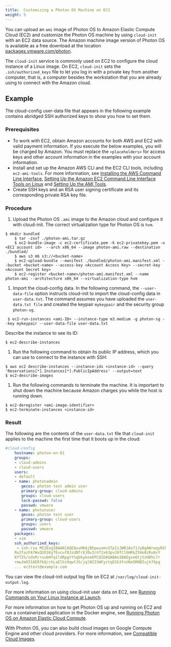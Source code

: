 ```yaml
---
title:  Customizing a Photon OS Machine on EC2
weight: 5
---
```


You can upload an `ami` image of Photon OS to Amazon Elastic Compute Cloud (EC2) and customize the Photon OS machine by using `cloud-init` with an EC2 data source. The Amazon machine image version of Photon OS is available as a free download at the location [packages.vmware.com/photon](https://packages.vmware.com/photon).

The `cloud-init` service is commonly used on EC2 to configure the cloud instance of a Linux image. On EC2, `cloud-init` sets the `.ssh/authorized_keys` file to let you log in with a private key from another computer, that is, a computer besides the workstation that you are already using to connect with the Amazon cloud. 

## Example

The cloud-config user-data file that appears in the following example contains abridged SSH authorized keys to show you how to set them. 

### Prerequisites 

- To work with EC2, obtain Amazon accounts for both AWS and EC2 with valid payment information. If you execute the below examples, you will be charged by Amazon. You must replace the `<placeholders>` for access keys and other account information in the examples with your account information. 
- Install and set up the Amazon AWS CLI and the EC2 CLI tools, including `ec2-ami-tools`. 
    For more information, see [Installing the AWS Command Line Interface](http://docs.aws.amazon.com/cli/latest/userguide/installing.html), [Setting Up the Amazon EC2 Command Line Interface Tools on Linux](http://docs.aws.amazon.com/AWSEC2/latest/CommandLineReference/set-up-ec2-cli-linux.html) and [Setting Up the AMI Tools](http://docs.aws.amazon.com/AWSEC2/latest/UserGuide/set-up-ami-tools.html). 
- Create  SSH keys and an RSA user signing certificate and its corresponding private RSA key file.  

### Procedure 

1. Upload the Photon OS `.ami` image to the Amazon cloud and configure it with cloud-init. The correct virtualization type for Photon OS is `hvm`.   
	
```
$ mkdir bundled
	$ tar -zxvf ./photon-ami.tar.gz 
	$ ec2-bundle-image -c ec2-certificate.pem -k ec2-privatekey.pem -u <EC2 account id>  --arch x86_64 --image photon-ami.raw --destination ./bundled/
	$ aws s3 mb s3://<bucket-name>
	$ ec2-upload-bundle --manifest ./bundled/photon-ami.manifest.xml --bucket <bucket-name> --access-key <Account Access Key> --secret-key <Account Secret key>
	$ ec2-register <bucket-name>/photon-ami.manifest.xml --name photon-ami --architecture x86_64 --virtualization-type hvm
```

1. Import the cloud-config data. In the following command, the `--user-data-file` option instructs cloud-init to import the cloud-config data in `user-data.txt`. The command assumes you have uploaded the `user-data.txt file` and created the keypair `mykeypair` and the security group `photon-sg`.
   
```
 $ ec2-run-instances <ami-ID> --instance-type m3.medium -g photon-sg --key mykeypair --user-data-file user-data.txt
```
Describe the instance to see its ID: 
	
```
$ ec2-describe-instances
```
    
1. Run the following command to obtain its public IP address, which you can use to connect to the instance with SSH:
	
```
$ aws ec2 describe-instances --instance-ids <instance-id> --query 'Reservations[*].Instances[*].PublicIpAddress' --output=text
$ ec2-describe-images
```

1. Run the following commands to terminate the machine. It is important to shut down the machine because Amazon charges you while the host is running down.   

```
$ ec2-deregister <ami-image-identifier>
$ ec2-terminate-instances <instance-id>
```

### Result

The following are the contents of the `user-data.txt` file that `cloud-init` applies to the machine the first time that it boots up in the cloud: 
    
```yaml
#cloud-config
    hostname: photon-on-01
    groups:
    - cloud-admins
    - cloud-users
    users:
    - default
    - name: photonadmin
       gecos: photon test admin user
       primary-group: cloud-admins
       groups: cloud-users
       lock-passwd: false
       passwd: vmware
    - name: photonuser
       gecos: photon test user
       primary-group: cloud-users
       groups: users
       passwd: vmware
    packages:
    - vim
	ssh_authorized_keys:
	 - ssh-rsa MIIEogIBAAKCAQEAuvHKAjBhpwuomcUTpIzJWRJAe71JyBgAWrwqyN1Mk5N+c9X5
	Ru2fazFA7WxQSD1KyTEvcuf8JzdBfrEJ0v3/nT2x63pvJ8fCl6HRkZtHo8zRu8vY
	KYTZS/sdvM/ruubHfq1ldRpgtYSqbkykoe6PCQIDAQABAoIBAEgveQtjVzHDhLTr
	rmwJmO316ERfkQ/chLaElhi9qwYJG/jqlNIISWFyztqD1b3fxU6m5MOBIujh7Xpg
	... ec3test@example.com 
```

You can view the cloud-init output log file on EC2 at `/var/log/cloud-init-output.log`. 

For more information on using cloud-init user data on EC2, see [Running Commands on Your Linux Instance at Launch](http://docs.aws.amazon.com/AWSEC2/latest/UserGuide/user-data.html).

For more information on how to get Photon OS up and running on EC2 and run a containerized application in the Docker engine, see [Running Photon OS on Amazon Elastic Cloud Compute](../../../installation-guide/run-photon-aws-ec2/).

With Photon OS, you can also build cloud images on Google Compute Engine and other cloud providers. For more information, see [Compatible Cloud Images](../../../installation-guide/cloud-images/).
